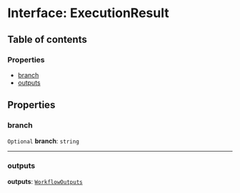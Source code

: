 # Interface: ExecutionResult

## Table of contents

### Properties

* [branch](/auto-docs/interface/interfaces/ExecutionResult.md#branch)
* [outputs](/auto-docs/interface/interfaces/ExecutionResult.md#outputs)

## Properties

### branch

`Optional` **branch**: `string`

***

### outputs

**outputs**: [`WorkflowOutputs`](/auto-docs/interface/types/WorkflowOutputs.md)
